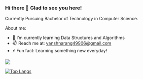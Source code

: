 ### Hi there 👋 Glad to see you here!

Currently Pursuing Bachelor of Technology in Computer Science.

About me:

- 🌱 I’m currently learning Data Structures and Algorithms
- 📫 Reach me at: vanshnarang49906@gmail.com
- ⚡ Fun fact: Learning something new everyday! 

![](https://komarev.com/ghpvc/?username=Vansh-Narang&label=PROFILE+VIEWS)
<!-- ![Top Langs](https://github-readme-stats.vercel.app/api/top-langs/?username=Vansh-Narang&layout=compact) -->
[![Top Langs](https://github-readme-stats.vercel.app/api/top-langs/?username=Vansh-Narang)](https://github.com/anuraghazra/github-readme-stats)

